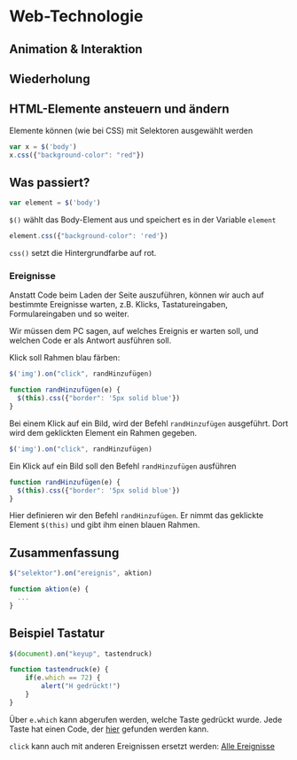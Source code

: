 # Web-Technologie

## Animation & Interaktion



## Wiederholung



## HTML-Elemente ansteuern und ändern

Elemente können (wie bei CSS) mit Selektoren ausgewählt werden

```js
var x = $('body')
x.css({"background-color": "red"})
```



## Was passiert?

```js
var element = $('body')
```

`$()` wählt das Body-Element aus und speichert es in der Variable `element`



```js
element.css({"background-color": 'red'})
```

`css()` setzt die Hintergrundfarbe auf rot.



### Ereignisse

Anstatt Code beim Laden der Seite auszuführen, können wir auch auf bestimmte Ereignisse warten, z.B. Klicks, Tastatureingaben, Formulareingaben und so weiter.

Wir müssen dem PC sagen, auf welches Ereignis er warten soll, und welchen Code er als Antwort ausführen soll.



Klick soll Rahmen blau färben:

```js
$('img').on("click", randHinzufügen)

function randHinzufügen(e) {
  $(this).css({"border": '5px solid blue'})
}
```

Bei einem Klick auf ein Bild, wird der Befehl `randHinzufügen` ausgeführt. Dort wird dem geklickten Element ein Rahmen gegeben.



```js
$('img').on("click", randHinzufügen)
```

Ein Klick auf ein Bild soll den Befehl `randHinzufügen` ausführen



```js
function randHinzufügen(e) {
  $(this).css({"border": '5px solid blue'})
}
```

Hier definieren wir den Befehl `randHinzufügen`. Er nimmt das geklickte Element `$(this)` und gibt ihm einen blauen Rahmen.



## Zusammenfassung

```js
$("selektor").on("ereignis", aktion)

function aktion(e) {
  ...
}
```



## Beispiel Tastatur

```js
$(document).on("keyup", tastendruck)

function tastendruck(e) {
    if(e.which == 72) {
        alert("H gedrückt!")
    }
}
```

Über `e.which` kann abgerufen werden, welche Taste gedrückt wurde. Jede Taste hat einen Code, der [hier](http://keycode.info/) gefunden werden kann.

`click` kann auch mit anderen Ereignissen ersetzt werden: [Alle Ereignisse](https://api.jquery.com/category/events/)
